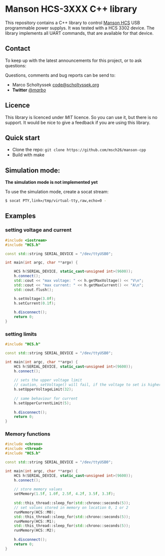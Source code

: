 # Manson HCS-3XXX C++ library

This repository contains a C++ library to control [Manson HCS](https://www.manson.com.hk/product/hcs-3202/) USB programmable power supplys.
It was tested with a HCS 3302 device. The library implements all UART commands, that are available for that device.

## Contact

To keep up with the latest announcements for this project, or to ask questions:

Questions, comments and bug reports can be send to:

 * Marco Scholtyssek <code@scholtyssek.org>
 * **Twitter** [@_marbo_](https://twitter.com/_marbo_)

## Licence

This library is licenced under *MIT* licence. So you can use it, but there is no support.
It would be nice to give a feedback if you are using this library.

## Quick start

- Clone the repo: `git clone https://github.com/msch26/manson-cpp`
- Build with make

## Simulation mode:

**The simulation mode is not implemented yet**

To use the simulation mode, create a socat stream:

```bash
$ socat PTY,link=/tmp/virtual-tty,raw,echo=0 -
```

## Examples

### setting voltage and current

```C++
#include <iostream>
#include "HCS.h"

const std::string SERIAL_DEVICE = "/dev/ttyUSB0";

int main(int argc, char **argv) {

    HCS h(SERIAL_DEVICE, static_cast<unsigned int>(9600));
    h.connect();
    std::cout << "max voltage: " << h.getMaxVoltage() << "V\n";
    std::cout << "max current: " << h.getMaxCurrent() << "A\n";
    std::cout.flush();

    h.setVoltage(3.0f);
    h.setCurrent(0.1f);
		
    h.disconnect();
	return 0;
}
```

### setting limits

```C++
#include "HCS.h"

const std::string SERIAL_DEVICE = "/dev/ttyUSB0";

int main(int argc, char **argv) {
    HCS h(SERIAL_DEVICE, static_cast<unsigned int>(9600));
    h.connect();
    
	// sets the upper voltage limit
	// caution, setVoltage() will fail, if the voltage to set is higher that the upperVoltageLimitValue
	h.setUpperVoltageLimit(32);
	
	// same behaviour for current
	h.setUpperCurrentLimit(5);
    
    h.disconnect();
    return 0;
}
```

### Memory functions

```C++
#include <chrono>
#include <thread>
#include "HCS.h"

const std::string SERIAL_DEVICE = "/dev/ttyUSB0";

int main(int argc, char **argv) {
    HCS h(SERIAL_DEVICE, static_cast<unsigned int>(9600));
    h.connect();
    
	// store memory values
	setMemory(1.5f, 1.0f, 2.5f, 4.2f, 3.5f, 3.3f);
	
	std::this_thread::sleep_for(std::chrono::seconds(5));
	// set values stored in memory on location 0, 1 or 2
	runMemory(HCS::M0);
	std::this_thread::sleep_for(std::chrono::seconds(5));
	runMemory(HCS::M1);
	std::this_thread::sleep_for(std::chrono::seconds(5));
	runMemory(HCS::M2);
    
    h.disconnect();
	return 0;
}
```

